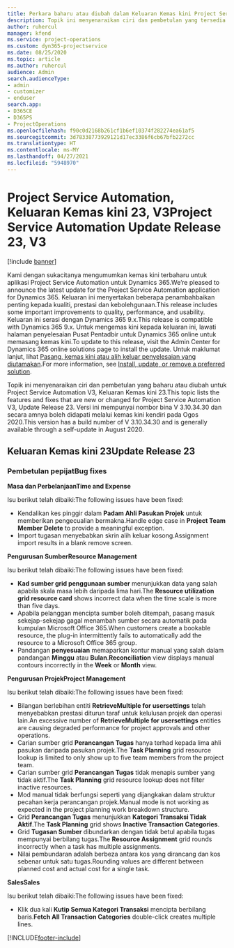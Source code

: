 ```yaml
---
title: Perkara baharu atau diubah dalam Keluaran Kemas kini Project Service Automation 23, V3
description: Topik ini menyenaraikan ciri dan pembetulan yang tersedia dalam Keluaran Kemas kini Project Service Automation 23, V3.
author: ruhercul
manager: kfend
ms.service: project-operations
ms.custom: dyn365-projectservice
ms.date: 08/25/2020
ms.topic: article
ms.author: ruhercul
audience: Admin
search.audienceType:
- admin
- customizer
- enduser
search.app:
- D365CE
- D365PS
- ProjectOperations
ms.openlocfilehash: f90c0d2168b261cf1b6ef10374f282274ea61af5
ms.sourcegitcommit: 3d78338773929121d17ec3386f6cb67bfb2272cc
ms.translationtype: HT
ms.contentlocale: ms-MY
ms.lasthandoff: 04/27/2021
ms.locfileid: "5948970"
---
```

# <a name="project-service-automation-update-release-23-v3"></a><span data-ttu-id="b986c-103">Project Service Automation, Keluaran Kemas kini 23, V3</span><span class="sxs-lookup"><span data-stu-id="b986c-103">Project Service Automation Update Release 23, V3</span></span>

[!include [banner](../includes/psa-now-project-operations.md)]

<span data-ttu-id="b986c-104">Kami dengan sukacitanya mengumumkan kemas kini terbaharu untuk aplikasi Project Service Automation untuk Dynamics 365.</span><span class="sxs-lookup"><span data-stu-id="b986c-104">We’re pleased to announce the latest update for the Project Service Automation application for Dynamics 365.</span></span> <span data-ttu-id="b986c-105">Keluaran ini menyertakan beberapa penambahbaikan penting kepada kualiti, prestasi dan kebolehgunaan.</span><span class="sxs-lookup"><span data-stu-id="b986c-105">This release includes some important improvements to quality, performance, and usability.</span></span> <span data-ttu-id="b986c-106">Keluaran ini serasi dengan Dynamics 365 9.x.</span><span class="sxs-lookup"><span data-stu-id="b986c-106">This release is compatible with Dynamics 365 9.x.</span></span> <span data-ttu-id="b986c-107">Untuk mengemas kini kepada keluaran ini, lawati halaman penyelesaian Pusat Pentadbir untuk Dynamics 365 online untuk memasang kemas kini.</span><span class="sxs-lookup"><span data-stu-id="b986c-107">To update to this release, visit the Admin Center for Dynamics 365 online solutions page to install the update.</span></span> <span data-ttu-id="b986c-108">Untuk maklumat lanjut, lihat [Pasang, kemas kini atau alih keluar penyelesaian yang diutamakan](/power-platform/admin/install-remove-preferred-solution).</span><span class="sxs-lookup"><span data-stu-id="b986c-108">For more information, see [Install, update, or remove a preferred solution](/power-platform/admin/install-remove-preferred-solution).</span></span>

<span data-ttu-id="b986c-109">Topik ini menyenaraikan ciri dan pembetulan yang baharu atau diubah untuk Project Service Automation V3, Keluaran Kemas kini 23.</span><span class="sxs-lookup"><span data-stu-id="b986c-109">This topic lists the features and fixes that are new or changed for Project Service Automation V3, Update Release 23.</span></span> <span data-ttu-id="b986c-110">Versi ini mempunyai nombor bina V 3.10.34.30 dan secara amnya boleh didapati melalui kemas kini kendiri pada Ogos 2020.</span><span class="sxs-lookup"><span data-stu-id="b986c-110">This version has a build number of V 3.10.34.30 and is generally available through a self-update in August 2020.</span></span>

## <a name="update-release-23"></a><span data-ttu-id="b986c-111">Keluaran Kemas kini 23</span><span class="sxs-lookup"><span data-stu-id="b986c-111">Update Release 23</span></span>

### <a name="bug-fixes"></a><span data-ttu-id="b986c-112">Pembetulan pepijat</span><span class="sxs-lookup"><span data-stu-id="b986c-112">Bug fixes</span></span>

<span data-ttu-id="b986c-113">**Masa dan Perbelanjaan**</span><span class="sxs-lookup"><span data-stu-id="b986c-113">**Time and Expense**</span></span>

<span data-ttu-id="b986c-114">Isu berikut telah dibaiki:</span><span class="sxs-lookup"><span data-stu-id="b986c-114">The following issues have been fixed:</span></span>
- <span data-ttu-id="b986c-115">Kendalikan kes pinggir dalam **Padam Ahli Pasukan Projek** untuk memberikan pengecualian bermakna.</span><span class="sxs-lookup"><span data-stu-id="b986c-115">Handle edge case in **Project Team Member Delete** to provide a meaningful exception.</span></span>
- <span data-ttu-id="b986c-116">Import tugasan menyebabkan skrin alih keluar kosong.</span><span class="sxs-lookup"><span data-stu-id="b986c-116">Assignment import results in a blank remove screen.</span></span>

<span data-ttu-id="b986c-117">**Pengurusan Sumber**</span><span class="sxs-lookup"><span data-stu-id="b986c-117">**Resource Management**</span></span>

<span data-ttu-id="b986c-118">Isu berikut telah dibaiki:</span><span class="sxs-lookup"><span data-stu-id="b986c-118">The following issues have been fixed:</span></span>

- <span data-ttu-id="b986c-119">**Kad sumber grid penggunaan sumber** menunjukkan data yang salah apabila skala masa lebih daripada lima hari.</span><span class="sxs-lookup"><span data-stu-id="b986c-119">The **Resource utilization grid resource card** shows incorrect data when the time scale is more than five days.</span></span>
- <span data-ttu-id="b986c-120">Apabila pelanggan mencipta sumber boleh ditempah, pasang masuk sekejap-sekejap gagal menambah sumber secara automatik pada kumpulan Microsoft Office 365.</span><span class="sxs-lookup"><span data-stu-id="b986c-120">When customers create a bookable resource, the plug-in intermittently fails to automatically add the resource to a Microsoft Office 365 group.</span></span>
- <span data-ttu-id="b986c-121">Pandangan **penyesuaian** memaparkan kontur manual yang salah dalam pandangan **Minggu** atau **Bulan**.</span><span class="sxs-lookup"><span data-stu-id="b986c-121">**Reconciliation** view displays manual contours incorrectly in the **Week** or **Month** view.</span></span>

<span data-ttu-id="b986c-122">**Pengurusan Projek**</span><span class="sxs-lookup"><span data-stu-id="b986c-122">**Project Management**</span></span>

<span data-ttu-id="b986c-123">Isu berikut telah dibaiki:</span><span class="sxs-lookup"><span data-stu-id="b986c-123">The following issues have been fixed:</span></span>

- <span data-ttu-id="b986c-124">Bilangan berlebihan entiti **RetrieveMultiple for usersettings** telah menyebabkan prestasi diturun taraf untuk kelulusan projek dan operasi lain.</span><span class="sxs-lookup"><span data-stu-id="b986c-124">An excessive number of **RetrieveMultiple for usersettings** entities are causing degraded performance for project approvals and other operations.</span></span>
- <span data-ttu-id="b986c-125">Carian sumber grid **Perancangan Tugas** hanya terhad kepada lima ahli pasukan daripada pasukan projek.</span><span class="sxs-lookup"><span data-stu-id="b986c-125">The **Task Planning** grid resource lookup is limited to only show up to five team members from the project team.</span></span> 
- <span data-ttu-id="b986c-126">Carian sumber grid **Perancangan Tugas** tidak menapis sumber yang tidak aktif.</span><span class="sxs-lookup"><span data-stu-id="b986c-126">The **Task Planning** grid resource lookup does not filter inactive resources.</span></span>
- <span data-ttu-id="b986c-127">Mod manual tidak berfungsi seperti yang dijangkakan dalam struktur pecahan kerja perancangan projek.</span><span class="sxs-lookup"><span data-stu-id="b986c-127">Manual mode is not working as expected in the project planning work breakdown structure.</span></span>
- <span data-ttu-id="b986c-128">Grid **Perancangan Tugas** menunjukkan **Kategori Transaksi Tidak Aktif**.</span><span class="sxs-lookup"><span data-stu-id="b986c-128">The **Task Planning** grid shows **Inactive Transaction Categories**.</span></span>
- <span data-ttu-id="b986c-129">Grid **Tugasan Sumber** dibundarkan dengan tidak betul apabila tugas mempunyai berbilang tugas.</span><span class="sxs-lookup"><span data-stu-id="b986c-129">The **Resource Assignment** grid rounds incorrectly when a task has multiple assignments.</span></span>
- <span data-ttu-id="b986c-130">Nilai pembundaran adalah berbeza antara kos yang dirancang dan kos sebenar untuk satu tugas.</span><span class="sxs-lookup"><span data-stu-id="b986c-130">Rounding values are different between planned cost and actual cost for a single task.</span></span>

<span data-ttu-id="b986c-131">**Sales**</span><span class="sxs-lookup"><span data-stu-id="b986c-131">**Sales**</span></span>

<span data-ttu-id="b986c-132">Isu berikut telah dibaiki:</span><span class="sxs-lookup"><span data-stu-id="b986c-132">The following issues have been fixed:</span></span>

- <span data-ttu-id="b986c-133">Klik dua kali **Kutip Semua Kategori Transaksi** mencipta berbilang baris.</span><span class="sxs-lookup"><span data-stu-id="b986c-133">**Fetch All Transaction Categories** double-click creates multiple lines.</span></span>


[!INCLUDE[footer-include](../includes/footer-banner.md)]